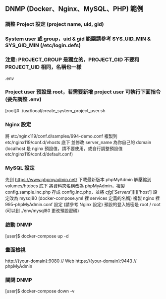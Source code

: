 ## DNMP (Docker、Nginx、MySQL、PHP) 範例




### 調整 Project 設定 (project name, uid, gid)
### System user 或 group，uid & gid 範圍請參考 SYS_UID_MIN & SYS_GID_MIN (/etc/login.defs)
### 注意: PROJECT_GROUP 是獨立的，PROJECT_GID 不要和 PROJECT_UID 相同，名稱也一樣
.env


### Project user 預設是 root，若需要新增 project user 可執行下面指令 (要先調整 .env)
[root]# ./usr/local/create_system_project_user.sh


### Nginx 設定
將 etc/nginx119/conf.d/samples/994-demo.conf 複製到 etc/nginx119/conf.d/vhosts 底下
並修改 server_name 為你自己的 domain (localhost 是 nginx 預設值，請不要使用，或自行調整預設值 etc/nginx119/conf.d/default.conf)


### MySQL 設定
先到 https://www.phpmyadmin.net/ 下載最新版本 phpMyAdmin
解壓縮到 volumes/htdocs 底下
將資料夾名稱改為 phpMyAdmin，複製 config.sample.inc.php 存成 config.inc.php，並將 $cfg['Servers'][$i]['host'] 設定改為 mysql80 (docker-compose.yml 裡 services 定義的名稱)
複製 nginx 裡 995-phpMyAdmin.conf 設定 (請參考 Nginx 設定)
預設的登入帳密是 root / root (可以到 ./env/mysql80 更改預設密碼)


### 啟動 DNMP
[user]$ docker-compose up -d


### 畫面檢視
http://{your-domain}:9080	// Web
https://{your-domain}:9443	// phpMyAdmin


### 關閉 DNMP
[user]$ docker-compose down -v
